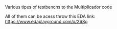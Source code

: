 Various tipes of testbenchs to the Multiplicador code

All of them can be acess throw this EDA link: https://www.edaplayground.com/x/X68g
